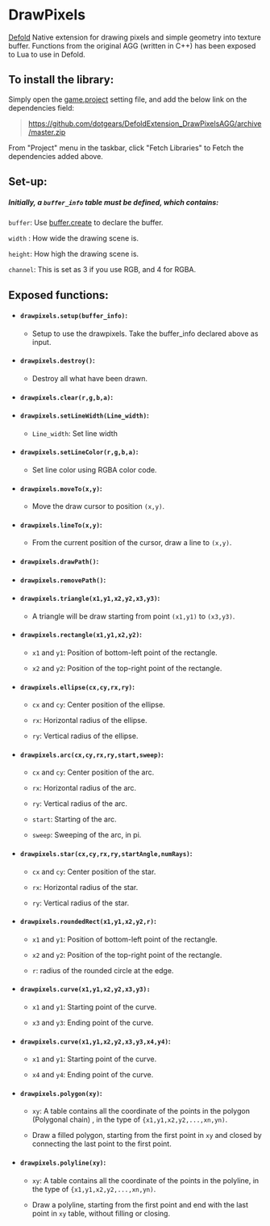 # DrawPixels
[Defold](https://defold.com/) Native extension for drawing pixels and simple geometry into texture buffer. Functions from the original AGG (written in C++) has been exposed to Lua to use in Defold. 



## To install the library: 
Simply open the [game.project](https://defold.com/manuals/project-settings/) setting file, and add the below link on the dependencies field: 

> https://github.com/dotgears/DefoldExtension_DrawPixelsAGG/archive/master.zip

From "Project" menu in the taskbar, click "Fetch Libraries" to Fetch the dependencies added above. 

## Set-up: 

##### Initially, a `buffer_info` table must be defined, which contains: 

`buffer`: Use [buffer.create](https://defold.com/ref/buffer/#buffer.create:element_count-declaration) to declare the buffer. 

`width` : How wide the drawing scene is. 

`height`: How high the drawing scene is. 

`channel`: This is set as 3 if you use RGB, and 4 for RGBA.  


## Exposed functions: 

- #### `drawpixels.setup(buffer_info)`: 
  - Setup to use the drawpixels. Take the buffer_info declared above as input. 

- #### `drawpixels.destroy()`: 
  - Destroy all what have been drawn. 

- #### `drawpixels.clear(r,g,b,a)`: 


- #### `drawpixels.setLineWidth(Line_width)`: 

  - `Line_width`: Set line width

- #### `drawpixels.setLineColor(r,g,b,a)`: 

  - Set line color using RGBA color code.

- #### `drawpixels.moveTo(x,y)`: 

  - Move the draw cursor to position `(x,y)`.

- #### `drawpixels.lineTo(x,y)`: 

   - From the current position of the cursor, draw a line to `(x,y)`. 

- #### `drawpixels.drawPath()`:

- #### `drawpixels.removePath()`: 

- #### `drawpixels.triangle(x1,y1,x2,y2,x3,y3)`:

  - A triangle will be draw starting from point `(x1,y1)` to `(x3,y3)`. 

- #### `drawpixels.rectangle(x1,y1,x2,y2)`:

  - `x1` and `y1`: Position of bottom-left point of the rectangle. 

  - `x2` and `y2`: Position of the top-right point of the rectangle. 

- #### `drawpixels.ellipse(cx,cy,rx,ry)`: 

  - `cx` and `cy`: Center position of the ellipse. 

  - `rx`: Horizontal radius of the ellipse. 

  - `ry`: Vertical radius of the ellipse. 

- #### `drawpixels.arc(cx,cy,rx,ry,start,sweep)`: 
 
  - `cx` and `cy`: Center position of the arc. 

  - `rx`: Horizontal radius of the arc. 

  - `ry`: Vertical radius of the arc. 
  
  - `start`: Starting  of the arc. 
  
  - `sweep`: Sweeping  of the arc, in pi. 
 
- #### `drawpixels.star(cx,cy,rx,ry,startAngle,numRays)`: 

  - `cx` and `cy`: Center position of the star. 

  - `rx`: Horizontal radius of the star. 

  - `ry`: Vertical radius of the star. 
  
- #### `drawpixels.roundedRect(x1,y1,x2,y2,r)`:

  - `x1` and `y1`: Position of bottom-left point of the rectangle. 

  - `x2` and `y2`: Position of the top-right point of the rectangle. 
  
  - `r`: radius of the rounded circle at the edge. 
  
- #### `drawpixels.curve(x1,y1,x2,y2,x3,y3):`

  - `x1` and `y1`: Starting point of the curve. 
    
  - `x3` and `y3`: Ending point of the curve.
  
- #### `drawpixels.curve(x1,y1,x2,y2,x3,y3,x4,y4)`:

  - `x1` and `y1`: Starting point of the curve. 
  
  
  - `x4` and `y4`: Ending point of the curve.
  
- #### `drawpixels.polygon(xy)`: 

  - `xy`: A table contains all the coordinate of the points in the polygon (Polygonal chain) , in the type of `{x1,y1,x2,y2,...,xn,yn)`. 
  
  - Draw a filled polygon, starting from the first point in `xy` and closed by connecting the last point to the first point. 

- #### `drawpixels.polyline(xy)`: 

  - `xy`: A table contains all the coordinate of the points in the polyline, in the type of `{x1,y1,x2,y2,...,xn,yn)`. 
  
  - Draw a polyline, starting from the first point and end with the last point in `xy` table, without filling or closing. 
  
  
  


  
  




















